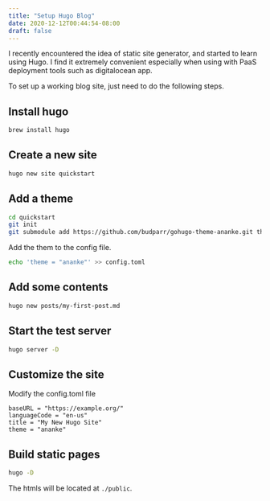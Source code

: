 ```yaml
---
title: "Setup Hugo Blog"
date: 2020-12-12T00:44:54-08:00
draft: false
---
```


I recently encountered the idea of static site generator, and started to learn using Hugo. I find it extremely convenient especially 
when using with PaaS deployment tools such as digitalocean app. 

To set up a working blog site, just need to do the following steps. 

## Install hugo
```sh
brew install hugo
```

## Create a new site
```sh
hugo new site quickstart
```

## Add a theme
```sh
cd quickstart
git init
git submodule add https://github.com/budparr/gohugo-theme-ananke.git themes/ananke
```

Add the them to the config file.
```sh
echo 'theme = "ananke"' >> config.toml
```

## Add some contents
```sh
hugo new posts/my-first-post.md
```

## Start the test server
```sh
hugo server -D
```

## Customize the site
Modify the config.toml file
```
baseURL = "https://example.org/"
languageCode = "en-us"
title = "My New Hugo Site"
theme = "ananke"
```


## Build static pages
```sh
hugo -D
```
The htmls will be located at `./public`.
